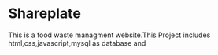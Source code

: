 # Shareplate
This is a food waste managment website.This Project includes html,css,javascript,mysql as database and 
